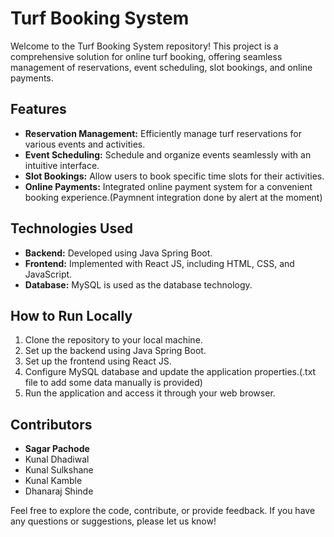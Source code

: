 # Turf Booking System

Welcome to the Turf Booking System repository! This project is a comprehensive solution for online turf booking, offering seamless management of reservations, event scheduling, slot bookings, and online payments.

## Features

- **Reservation Management:** Efficiently manage turf reservations for various events and activities.
- **Event Scheduling:** Schedule and organize events seamlessly with an intuitive interface.
- **Slot Bookings:** Allow users to book specific time slots for their activities.
- **Online Payments:** Integrated online payment system for a convenient booking experience.(Paymnent integration done by alert at the moment)

## Technologies Used

- **Backend:** Developed using Java Spring Boot.
- **Frontend:** Implemented with React JS, including HTML, CSS, and JavaScript.
- **Database:** MySQL is used as the database technology.

## How to Run Locally

1. Clone the repository to your local machine.
2. Set up the backend using Java Spring Boot.
3. Set up the frontend using React JS.
4. Configure MySQL database and update the application properties.(.txt file to add some data manually is provided)
5. Run the application and access it through your web browser.

## Contributors

- **Sagar Pachode**
- Kunal Dhadiwal
- Kunal Sulkshane
- Kunal Kamble
- Dhanaraj Shinde

Feel free to explore the code, contribute, or provide feedback. If you have any questions or suggestions, please let us know!
